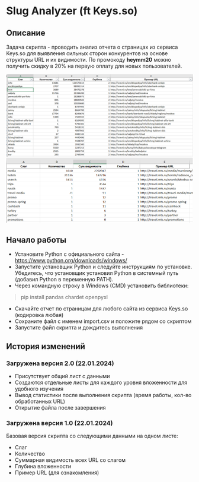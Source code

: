 # Slug Analyzer (ft Keys.so)

## Описание
Задача скрипта - проводить анализ отчета о страницах из сервиса Keys.so для выявления сильных сторон конкурентов на основе структуры URL и их видимости.
По промокоду **heymm20** можно получить скидку в 20% на первую оплату для новых пользователей.

![Результаты](/images/demo.png)
![Результаты](/images/demo2.png)

## Начало работы
* Установите Python с официального сайта - https://www.python.org/downloads/windows/
* Запустите установщик Python и следуйте инструкциям по установке. Убедитесь, что установщик установил Python в системный путь (добавил Python в переменную PATH).
* Через командную строку в Windows (CMD) установить библиотеки:
> pip install pandas chardet openpyxl
* Скачайте отчет по страницам для любого сайта из сервиса Keys.so (кодировка любая)
* Сохраните файл с именем import.csv и положите рядом со скриптом
* Запустите файл скрипта и дождитесь выполнения

## История изменений
### Загружена версия 2.0 (22.01.2024)
* Присутствует общий лист с данными
* Создаются отдельные листы для каждого уровня вложенности для удобного изучения
* Вывод статистики после выполнения скрипта (время работы, кол-во обработанных URL)
* Открытие файла после завершения

### Загружена версия 1.0 (22.01.2024)
Базовая версия скрипта со следующими данными на одном листе:
* Слаг
* Количество
* Суммарная видимость всех URL со слагом
* Глубина вложенности
* Пример URL (для ознакомления)
